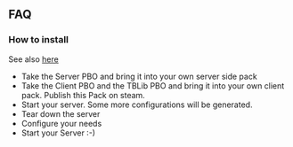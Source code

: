 ## FAQ

### How to install

See also [here](../The%20Mod%20Base/README.md)

- Take the Server PBO and bring it into your own server side pack
- Take the Client PBO and the TBLib PBO and bring it into your own client pack. Publish this Pack on steam.
- Start your server. Some more configurations will be generated.
- Tear down the server
- Configure your needs
- Start your Server :-)
